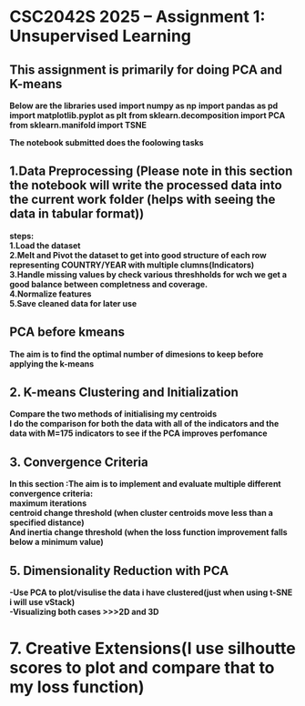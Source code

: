 # CSC2042S 2025 – Assignment 1: Unsupervised Learning
## This assignment is primarily for doing PCA and K-means
**Below are the libraries used**
**import numpy as np** 
**import pandas as pd**  
**import matplotlib.pyplot as plt**
**from sklearn.decomposition import PCA**  
**from sklearn.manifold import TSNE**

**The notebook submitted does the foolowing tasks**  
## 1.Data Preprocessing (Please note in this section the notebook will write the processed data into the current work folder (helps with seeing the data in tabular format))
**steps:**   
**1.Load the dataset**  
**2.Melt and Pivot the dataset to get into good structure of each row representing COUNTRY/YEAR with multiple clumns(Indicators)**  
**3.Handle missing values by check various threshholds for wch we get a good balance between completness and coverage.**  
**4.Normalize features**  
**5.Save cleaned data for later use**

## PCA before kmeans
**The aim is to find the optimal number of dimesions to keep before applying the k-means** 

## 2. K-means Clustering and Initialization
**Compare the two methods of initialising my centroids**  
**I do the comparison for both the data with all of the indicators and the data with M=175 indicators to see if the PCA improves perfomance**

## 3. Convergence Criteria
**In this section :The aim is to implement and evaluate multiple different convergence criteria:**  
**maximum iterations**  
**centroid change threshold (when cluster centroids move less than a specified distance)**  
**And inertia change threshold (when the loss function improvement falls below a minimum value)**

## 5. Dimensionality Reduction with PCA
**-Use PCA to plot/visulise the data i have clustered(just when using t-SNE i will use vStack)**  
**-Visualizing both cases >>>2D and 3D**

# 7. Creative Extensions(I use silhoutte scores to plot and compare that to my loss function)